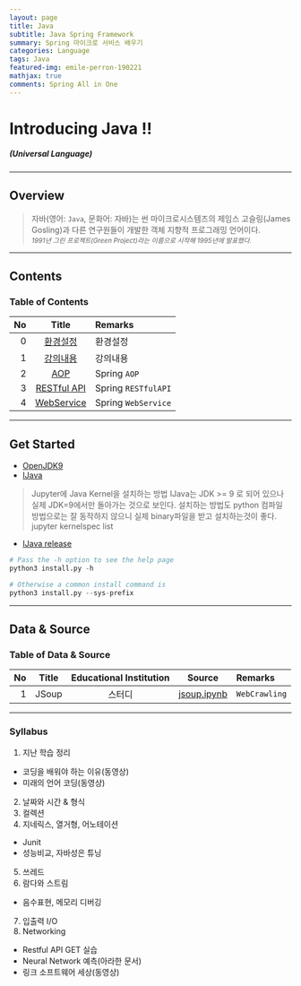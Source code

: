 ```yaml
---
layout: page
title: Java
subtitle: Java Spring Framework
summary: Spring 마이크로 서비스 배우기 
categories: Language
tags: Java
featured-img: emile-perron-190221
mathjax: true
comments: Spring All in One
---
```


# Introducing Java !!

##### (Universal Language)

---

## Overview

> 자바(영어: `Java`, 문화어: 자바)는 썬 마이크로시스템즈의 제임스 고슬링(James Gosling)과 다른 연구원들이 개발한 객체 지향적 프로그래밍 언어이다.  
> <small> *1991년 그린 프로젝트(Green Project)라는 이름으로 시작해 1995년에 발표했다.* </small>

---

## Contents

### Table of Contents

|No|Title|Remarks|
|-:|:-:|:--|
|0|[환경설정](#get-started)|환경설정|
|1|[강의내용](#syllabus)|강의내용|
|2|[AOP](/_pages/Language/Java/2018-12-16-AOP)|Spring `AOP`|
|3|[RESTful API](/_pages/Language/Java/2018-12-16-SpringRESTfulAPI)|Spring `RESTfulAPI`|
|4|[WebService](/_pages/Language/Java/2018-12-16-SpringWebService)|Spring `WebService`|

---

## Get Started

* [OpenJDK9](http://jdk.java.net/java-se-ri/9)
* [IJava](https://github.com/SpencerPark/IJava)

> Jupyter에 Java Kernel을 설치하는 방법
> IJava는 JDK >= 9 로 되어 있으나 실제 JDK=9에서만 돌아가는 것으로 보인다.
> 설치하는 방법도 python 컴파일 방법으로는 잘 동작하지 않으니 실제 binary파일을 받고 설치하는것이 좋다.
> jupyter kernelspec list

* [IJava release](https://github.com/SpencerPark/IJava/releases)

```python
# Pass the -h option to see the help page
python3 install.py -h

# Otherwise a common install command is
python3 install.py --sys-prefix
```

---

## Data & Source

### Table of Data & Source

|No|Title|Educational Institution|Source|Remarks|
|-:|:-:|:-:|:-:|:--|
|1|JSoup|스터디|[jsoup.ipynb](https://github.com/shpimit/shpimit.github.io/tree/master/_pages/Language/Java/src/jsoup.ipynb)|`WebCrawling`|

---

### Syllabus

1. 지난 학습 정리
* 코딩을 배워야 하는 이유(동영상)
* 미래의 언어 코딩(동영상)
2. 날짜와 시간 & 형식
3. 컬렉션
4. 지네릭스, 열거형, 어노테이션
* Junit
* 성능비교, 자바성은 튜닝
5. 쓰레드
6. 람다와 스트림
* 음수표현, 메모리 디버깅
7. 입출력 I/O
8. Networking
* Restful API GET 실습
* Neural Network 예측(아라한 문서)
* 링크 소프트웨어 세상(동영상)